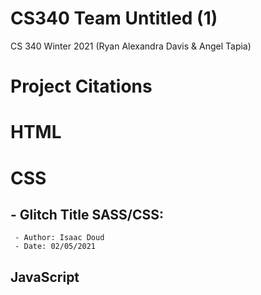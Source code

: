 # CS340 Team Untitled (1)
CS 340 Winter 2021 (Ryan Alexandra Davis &amp; Angel Tapia)

# **Project Citations**
# HTML

# CSS
## - Glitch Title SASS/CSS:
     - Author: Isaac Doud
     - Date: 02/05/2021 

## JavaScript
